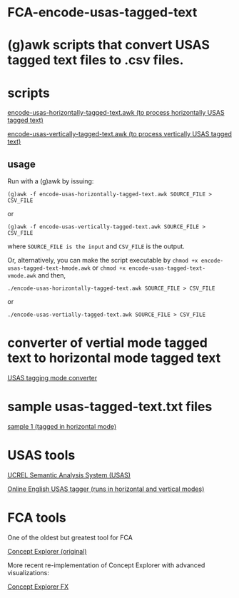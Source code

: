 # FCA-encode-usas-tagged-text

# (g)awk scripts that convert USAS tagged text files to .csv files.

# scripts

[encode-usas-horizontally-tagged-text.awk (to process horizontally USAS tagged text)](encode-usas-horizontally-tagged-text.awk)

[encode-usas-vertically-tagged-text.awk (to process vertically USAS tagged text)](encode-usas-vertically-tagged-text.awk)


## usage

Run with a (g)awk by issuing:

`(g)awk -f encode-usas-horizontally-tagged-text.awk SOURCE_FILE > CSV_FILE`

or

`(g)awk -f encode-usas-vertically-tagged-text.awk SOURCE_FILE > CSV_FILE`

where `SOURCE_FILE is the input` and `CSV_FILE` is the output.

Or, alternatively, you can make the script executable by `chmod +x encode-usas-tagged-text-hmode.awk` or `chmod +x encode-usas-tagged-text-vmode.awk` and then,

`./encode-usas-horizontally-tagged-text.awk SOURCE_FILE > CSV_FILE`

or

`./encode-usas-vertially-tagged-text.awk SOURCE_FILE > CSV_FILE`

# converter of vertial mode tagged text to horizontal mode tagged text

[USAS tagging mode converter](convert-usas-vertical-to-horizontal-tags.pl)

# sample usas-tagged-text.txt files

[sample 1 (tagged in horizontal mode)](usas-horizontally-tagged-text-sample1.txt)


# USAS tools

[UCREL Semantic Analysis System (USAS)](https://ucrel.lancs.ac.uk/usas/)

[Online English USAS tagger (runs in horizontal and vertical modes)](http://ucrel-api.lancaster.ac.uk/usas/tagger.html)

# FCA tools

One of the oldest but greatest tool for FCA

[Concept Explorer (original)](http://conexp.sourceforge.net/)

More recent re-implementation of Concept Explorer with advanced visualizations:

[Concept Explorer FX](https://francesco-kriegel.github.io/conexp-fx/)

